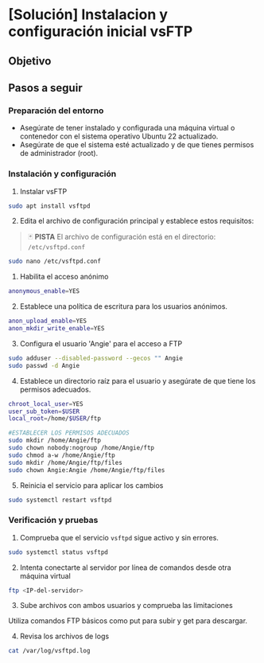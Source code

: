 # [Solución] Instalacion y configuración inicial vsFTP

## Objetivo



## Pasos a seguir

### Preparación del entorno

- Asegúrate de tener instalado y configurada una máquina virtual o contenedor con el sistema operativo Ubuntu 22 actualizado.
- Asegúrate de que el sistema esté actualizado y de que tienes permisos de administrador (root).

### Instalación y configuración

1. Instalar vsFTP

~~~sh
sudo apt install vsftpd
~~~

2. Edita el archivo de configuración principal y establece estos requisitos:

> :black_joker: **PISTA**
> El archivo de configuración está en el directorio: `/etc/vsftpd.conf`

~~~sh
sudo nano /etc/vsftpd.conf
~~~

   1. Habilita el acceso anónimo

~~~sh
anonymous_enable=YES
~~~

   2. Establece una política de escritura para los usuarios anónimos.

~~~sh
anon_upload_enable=YES
anon_mkdir_write_enable=YES
~~~

3. Configura el usuario 'Angie' para el acceso a FTP

~~~sh
sudo adduser --disabled-password --gecos "" Angie
sudo passwd -d Angie
~~~

4. Establece un directorio raíz para el usuario y asegúrate de que tiene los permisos adecuados.

~~~sh
chroot_local_user=YES
user_sub_token=$USER
local_root=/home/$USER/ftp

#ESTABLECER LOS PERMISOS ADECUADOS
sudo mkdir /home/Angie/ftp
sudo chown nobody:nogroup /home/Angie/ftp
sudo chmod a-w /home/Angie/ftp
sudo mkdir /home/Angie/ftp/files
sudo chown Angie:Angie /home/Angie/ftp/files
~~~

5. Reinicia el servicio para aplicar los cambios

~~~sh
sudo systemctl restart vsftpd
~~~

### Verificación y pruebas

1. Comprueba que el servicio ``vsftpd`` sigue activo y sin errores.

~~~sh
sudo systemctl status vsftpd
~~~

2. Intenta conectarte al servidor por línea de comandos desde otra máquina virtual

~~~sh
ftp <IP-del-servidor>
~~~

3. Sube archivos con ambos usuarios y comprueba las limitaciones

Utiliza comandos FTP básicos como put para subir y get para descargar.

4. Revisa los archivos de logs

~~~sh
cat /var/log/vsftpd.log
~~~